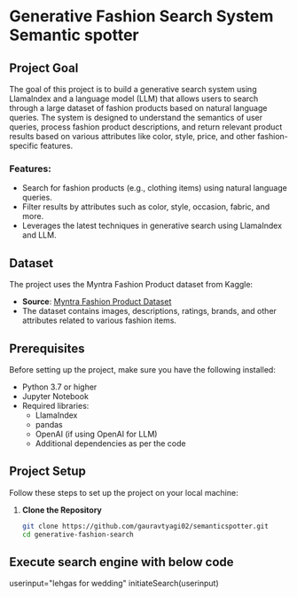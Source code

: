 # Generative Fashion Search System Semantic spotter

## Project Goal

The goal of this project is to build a generative search system using LlamaIndex and a language model (LLM) that allows users to search through a large dataset of fashion products based on natural language queries. The system is designed to understand the semantics of user queries, process fashion product descriptions, and return relevant product results based on various attributes like color, style, price, and other fashion-specific features.

### Features:
- Search for fashion products (e.g., clothing items) using natural language queries.
- Filter results by attributes such as color, style, occasion, fabric, and more.
- Leverages the latest techniques in generative search using LlamaIndex and LLM.

## Dataset

The project uses the Myntra Fashion Product dataset from Kaggle:
- **Source**: [Myntra Fashion Product Dataset](https://www.kaggle.com/datasets/djagatiya/myntra-fashion-product-dataset)
- The dataset contains images, descriptions, ratings, brands, and other attributes related to various fashion items.

## Prerequisites

Before setting up the project, make sure you have the following installed:
- Python 3.7 or higher
- Jupyter Notebook
- Required libraries:
  - LlamaIndex
  - pandas
  - OpenAI (if using OpenAI for LLM)
  - Additional dependencies as per the code

## Project Setup

Follow these steps to set up the project on your local machine:

1. **Clone the Repository**
   ```bash
   git clone https://github.com/gauravtyagi02/semanticspotter.git
   cd generative-fashion-search
   
## Execute search engine with below code

userinput="lehgas for wedding"
initiateSearch(userinput)